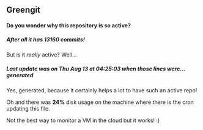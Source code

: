 ## Greengit

#### Do you wonder why this repository is so active?

##### After all it has 13160 commits!

But is it *really* active? Well...

##### Last update was on Thu Aug 13 at 04:25:03 when those lines were... generated

Yes, generated, because it certainly helps a lot to have such an active repo!

Oh and there was **24%** disk usage on the machine
where there is the cron updating this file.

Not the best way to monitor a VM in the cloud but it works! :)
